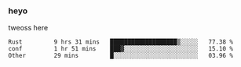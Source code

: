 ### heyo
tweoss here

<!--START_SECTION:waka-->

```text
Rust         9 hrs 31 mins   ███████████████████▒░░░░░   77.38 %
conf         1 hr 51 mins    ███▓░░░░░░░░░░░░░░░░░░░░░   15.10 %
Other        29 mins         █░░░░░░░░░░░░░░░░░░░░░░░░   03.96 %
```

<!--END_SECTION:waka-->

<!--
**Tweoss/tweoss** is a ✨ _special_ ✨ repository because its `README.md` (this file) appears on your GitHub profile.

Here are some ideas to get you started:

- 🔭 I’m currently working on ...
- 🌱 I’m currently learning ...
- 👯 I’m looking to collaborate on ...
- 🤔 I’m looking for help with ...
- 💬 Ask me about ...
- 📫 How to reach me: ...
- 😄 Pronouns: ...
- ⚡ Fun fact: ...
-->
